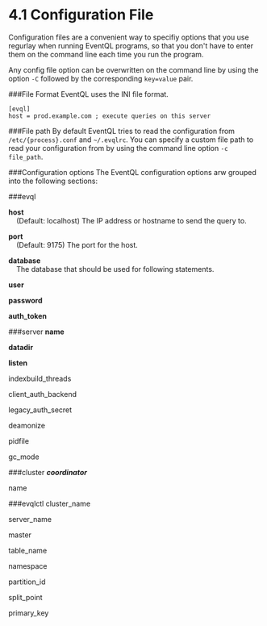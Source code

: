 4.1 Configuration File
=====================

Configuration files are a convenient way to specifiy options that you use regurlay when running EventQL programs, so that you don't have to enter them on the command line each time you run the program.

Any config file option can be overwritten on the command line by using the option `-C` followed by the corresponding `key=value` pair.

###File Format
EventQL uses the INI file format.

    [evql]
    host = prod.example.com ; execute queries on this server


###File path
By default EventQL tries to read the configuration from `/etc/{process}.conf` and `~/.evqlrc`.
You can specify a custom file path to read your configuration from by using the command line option `-c file_path`.


###Configuration options
The EventQL configuration options arw grouped into the following sections:

###evql

**host** <br>
&nbsp;&nbsp;&nbsp;&nbsp;(Default: localhost) The IP address or hostname to send the query to.

**port**<br>
&nbsp;&nbsp;&nbsp;&nbsp;(Default: 9175) The port for the host.

**database**<br>
&nbsp;&nbsp;&nbsp;&nbsp;The database that should be used for following statements.

**user**

**password**

**auth_token**


###server
**name**

**datadir**

**listen**

indexbuild_threads

client_auth_backend

legacy_auth_secret

deamonize

pidfile

gc_mode


###cluster
***coordinator***

name


###evqlctl
cluster_name

server_name

master

table_name

namespace

partition_id

split_point

primary_key



